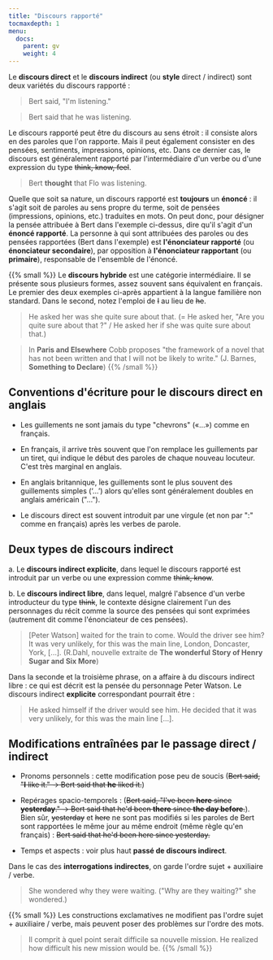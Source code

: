 ```yaml
---
title: "Discours rapporté"
tocmaxdepth: 1
menu:
  docs:
    parent: gv
    weight: 4
---
```


Le **discours direct** et le **discours indirect** (ou **style** direct / indirect) sont deux variétés du discours rapporté :

> Bert said, "I'm listening."

> Bert said that he was listening.

Le discours rapporté peut être du discours au sens étroit : il consiste alors en des paroles que l'on rapporte. Mais il peut également consister en des pensées, sentiments, impressions, opinions, etc. Dans ce dernier cas, le discours est généralement rapporté par l'intermédiaire d'un verbe ou d'une expression du type ~~think, know, feel~~.

> Bert **thought** that Flo was listening.

Quelle que soit sa nature, un discours rapporté est **toujours** un **énoncé** : il s'agit soit de paroles au sens propre du terme, soit de pensées (impressions, opinions, etc.) traduites en mots. On peut donc, pour désigner la pensée attribuée à Bert dans l'exemple ci-dessus, dire qu'il s'agit d'un **énoncé rapporté**. La personne à qui sont attribuées des paroles ou des pensées rapportées (Bert dans l'exemple) est **l'énonciateur rapporté** (ou **énonciateur secondaire**), par opposition à **l'énonciateur rapportant** (ou **primaire**), responsable de l'ensemble de l'énoncé.

{{% small %}} Le **discours hybride** est une catégorie intermédiaire. Il se présente sous plusieurs formes, assez souvent sans équivalent en français. Le premier des deux exemples ci-après appartient à la langue familière non standard. Dans le second, notez l'emploi de ~~I~~ au lieu de ~~he~~.

> He asked her was she quite sure about that. (= He asked her, "Are you quite sure about that ?" / He asked her if she was quite sure about that.)

> In **Paris and Elsewhere** Cobb proposes "the framework of a novel that has not been written and that I will not be likely to write." (J. Barnes, **Something to Declare**) {{% /small %}}

## Conventions d'écriture pour le discours direct en anglais

- Les guillements ne sont jamais du type "chevrons" («...») comme en français.

- En français, il arrive très souvent que l'on remplace les guillements par un tiret, qui indique le début des paroles de chaque nouveau locuteur. C'est très marginal en anglais.

- En anglais britannique, les guillements sont le plus souvent des guillements simples (‘...’) alors qu'elles sont généralement doubles en anglais américain ("...").

- Le discours direct est souvent introduit par une virgule (et non par ":" comme en français) après les verbes de parole.

## Deux types de discours indirect

a. Le **discours indirect explicite**, dans lequel le discours rapporté est introduit par un verbe ou une expression comme ~~think, know~~.

b. Le **discours indirect libre**, dans lequel, malgré l'absence d'un verbe introducteur du type ~~think~~, le contexte désigne clairement l'un des personnages du récit comme la source des pensées qui sont exprimées (autrement dit comme l'énonciateur de ces pensées).

> [Peter Watson] waited for the train to come. Would the driver see him? It was very unlikely, for this was the main line, London, Doncaster, York, [...]. (R.Dahl, nouvelle extraite de **The wonderful Story of Henry Sugar and Six More**)

Dans la seconde et la troisième phrase, on a affaire à du discours indirect libre : ce qui est décrit est la pensée du personnage Peter Watson. Le discours indirect **explicite** correspondant pourrait être : 

> He asked himself if the driver would see him. He decided that it was very unlikely, for this was the main line [...].

## Modifications entraînées par le passage direct / indirect

- Pronoms personnels : cette modification pose peu de soucis (~~Bert said, "**I** like it." → Bert said that **he** liked it.~~)

- Repérages spacio-temporels : (~~Bert said, "I've been **here** since **yesterday**." → Bert said that he'd been **there** since **the day before**.~~). Bien sûr, ~~yesterday~~ et ~~here~~ ne sont pas modifiés si les paroles de Bert sont rapportées le même jour au même endroit (même règle qu'en français) : ~~Bert said that he'd been here since yesterday.~~

- Temps et aspects : voir plus haut **passé de discours indirect**.

Dans le cas des **interrogations indirectes**, on garde l'ordre sujet + auxiliaire / verbe.

> She wondered why they were waiting. ("Why are they waiting?" she wondered.)

{{% small %}} Les constructions exclamatives ne modifient pas l'ordre sujet + auxiliaire / verbe, mais peuvent poser des problèmes sur l'ordre des mots.

> Il comprit à quel point serait difficile sa nouvelle mission. He realized how difficult his new mission would be. {{% /small %}}